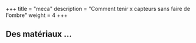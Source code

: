 +++
title = "meca"
description = "Comment tenir x capteurs sans faire de l'ombre"
weight = 4
+++

## Des matériaux ...

